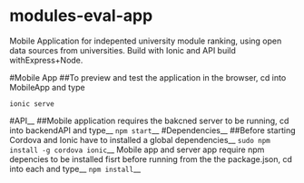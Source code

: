 # modules-eval-app
Mobile Application for indepented university module ranking, using open data sources from universities. Build with Ionic and API build withExpress+Node.

#Mobile App
##To preview and test the application in the browser, cd into MobileApp and type

`ionic serve`

#API__
##Mobile application requires the bakcned server to be running, cd into backendAPI and type__
`npm start`__
#Dependencies__
##Before starting Cordova and Ionic have to installed a global dependencies__
`sudo npm install -g cordova ionic`__
Mobile app and server app require npm depencies to be installed fisrt before running from the the package.json, cd into each and type__
`npm install`__
